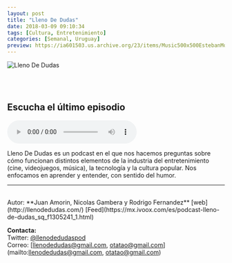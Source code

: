 ```yaml
---
layout: post
title: "Lleno De Dudas"
date: 2018-03-09 09:10:34
tags: [Cultura, Entretenimiento]
categories: [Semanal, Uruguay]
preview: https://ia601503.us.archive.org/23/items/Music500x500EstebanMontoya/Ldd_podcast300-JuanAmorn.png
---
```


![Lleno De Dudas](https://ia601503.us.archive.org/23/items/Music500x500EstebanMontoya/Ldd_podcast500-JuanAmorn.png)

<br/>
<br/>

## Escucha el último episodio

<!--reproductor-feed=http://www.ivoox.com/lleno-de-dudas_fg_f1305241_filtro_1.xml-->
<!--reproductor-start-->
<audio id="audio" preload="auto" controls="" src="http://www.ivoox.com/ep-29-que-es-obsolescencia-programada_mf_24750303_feed_1.mp3"></audio>
<!--reproductor-end-->

Lleno De Dudas es un podcast en el que nos hacemos preguntas sobre cómo funcionan distintos elementos de la industria del entretenimiento (cine, videojuegos, música), la tecnología y la cultura popular. Nos enfocamos en aprender y entender, con sentido del humor.  

_ _ _
<br>
Autor: **Juan Amorin, Nicolas Gambera y Rodrigo Fernandez**  
[web](http://llenodedudas.com/)  
[Feed](https://mx.ivoox.com/es/podcast-lleno-de-dudas_sq_f1305241_1.html)  


**Contacta:**  
Twitter: [@llenodedudaspod](https://twitter.com/llenodedudaspod)  
Correo: [llenodedudas@gmail.com, otatao@gmail.com](mailto:llenodedudas@gmail.com, otatao@gmail.com)  

